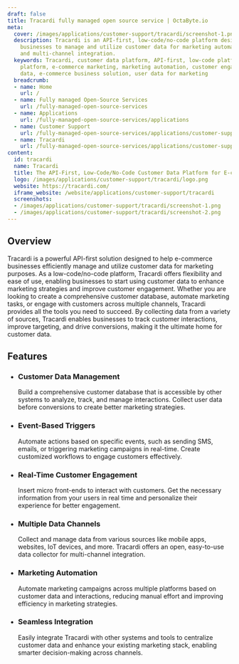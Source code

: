 ```yaml
---
draft: false
title: Tracardi fully managed open source service | OctaByte.io
meta:
  cover: /images/applications/customer-support/tracardi/screenshot-1.png
  description: Tracardi is an API-first, low-code/no-code platform designed for e-commerce
    businesses to manage and utilize customer data for marketing automation, engagement,
    and multi-channel integration.
  keywords: Tracardi, customer data platform, API-first, low-code platform, no-code
    platform, e-commerce marketing, marketing automation, customer engagement, multi-channel
    data, e-commerce business solution, user data for marketing
  breadcrumb:
  - name: Home
    url: /
  - name: Fully managed Open-Source Services
    url: /fully-managed-open-source-services
  - name: Applications
    url: /fully-managed-open-source-services/applications
  - name: Customer Support
    url: /fully-managed-open-source-services/applications/customer-support
  - name: Tracardi
    url: /fully-managed-open-source-services/applications/customer-support/tracardi
content:
  id: tracardi
  name: Tracardi
  title: The API-First, Low-Code/No-Code Customer Data Platform for E-commerce Businesses
  logo: /images/applications/customer-support/tracardi/logo.png
  website: https://tracardi.com/
  iframe_website: /website/applications/customer-support/tracardi
  screenshots:
  - /images/applications/customer-support/tracardi/screenshot-1.png
  - /images/applications/customer-support/tracardi/screenshot-2.png
---
```


## Overview

Tracardi is a powerful API-first solution designed to help e-commerce businesses efficiently manage and utilize customer data for marketing purposes. As a low-code/no-code platform, Tracardi offers flexibility and ease of use, enabling businesses to start using customer data to enhance marketing strategies and improve customer engagement. Whether you are looking to create a comprehensive customer database, automate marketing tasks, or engage with customers across multiple channels, Tracardi provides all the tools you need to succeed. By collecting data from a variety of sources, Tracardi enables businesses to track customer interactions, improve targeting, and drive conversions, making it the ultimate home for customer data.

## Features

- ### Customer Data Management

  Build a comprehensive customer database that is accessible by other systems to analyze, track, and manage interactions. Collect user data before conversions to create better marketing strategies.

- ### Event-Based Triggers

  Automate actions based on specific events, such as sending SMS, emails, or triggering marketing campaigns in real-time. Create customized workflows to engage customers effectively.

- ### Real-Time Customer Engagement

  Insert micro front-ends to interact with customers. Get the necessary information from your users in real time and personalize their experience for better engagement.

- ### Multiple Data Channels

  Collect and manage data from various sources like mobile apps, websites, IoT devices, and more. Tracardi offers an open, easy-to-use data collector for multi-channel integration.

- ### Marketing Automation

  Automate marketing campaigns across multiple platforms based on customer data and interactions, reducing manual effort and improving efficiency in marketing strategies.

- ### Seamless Integration

  Easily integrate Tracardi with other systems and tools to centralize customer data and enhance your existing marketing stack, enabling smarter decision-making across channels.